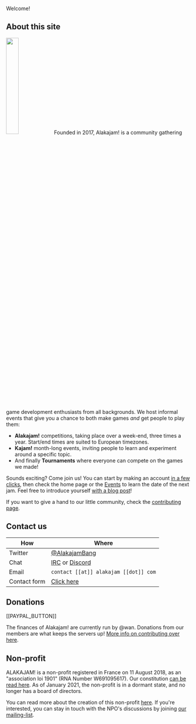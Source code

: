 Welcome!
## About this site
<img src="/static/images/docs/play.png" class="pull-right" width="26%" />Founded in 2017, Alakajam! is a community gathering game development enthusiasts from all backgrounds. We host informal events that give you a chance to both make games *and* get people to play them:

* **Alakajam!** competitions, taking place over a week-end, three times a year. Start/end times are suited to European timezones.
* **Kajam!** month-long events, inviting people to learn and experiment around a specific topic.
* And finally **Tournaments** where everyone can compete on the games we made!

Sounds exciting? Come join us! You can start by making an account [in a few clicks](/register), then check the home page or the [Events](/explore/events) to learn the date of the next jam. Feel free to introduce yourself [with a blog post](/post/create)!

If you want to give a hand to our little community, check the [contributing page](/article/about/contributing).

## Contact us


| How          | Where |
| ------------ | ----- |
| Twitter      | [@AlakajamBang](https://twitter.com/AlakajamBang) |
| Chat         | [IRC](/chat) or [Discord](https://discord.gg/yZPBpTn) |
| Email        |   `contact [[at]] alakajam [[dot]] com` |
| Contact form | [Click here](https://docs.google.com/forms/d/e/1FAIpQLScjMwNehfQBGKvsMEE2VYuH_9WbbNb2hZ3F1dIC_UPy9c294w/viewform) |

## Donations

[[PAYPAL_BUTTON]]

The finances of Alakajam! are currently run by @wan. Donations from our members are what keeps the servers up! [More info on contributing over here](https://alakajam.com/post/1070/finances-of-the-alakajam-association).
## Non-profit

ALAKAJAM! is a non-profit registered in France on 11 August 2018, as an "association loi 1901" (RNA Number W691095617). Our constitution [can be read here](/article/about/npo-constitution). As of January 2021, the non-profit is in a dormant state, and no longer has a board of directors.

You can read more about the creation of this non-profit [here](https://alakajam.com/post/722/alakajam-an-npo). If you're interested, you can stay in touch with the NPO's discussions by joining [our mailing-list](https://framalistes.org/sympa/info/alakajam-team).

